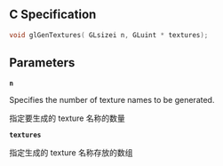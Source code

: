 ## C Specification

```c
void glGenTextures(	GLsizei n, GLuint * textures);
```

## Parameters

**`n`**

Specifies the number of texture names to be generated.

指定要生成的 texture 名称的数量

**`textures`**

指定生成的 texture 名称存放的数组


